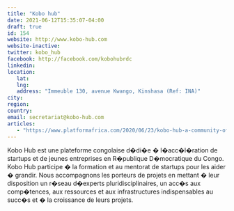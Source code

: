 ```yaml
---
title: "Kobo hub"
date: 2021-06-12T15:35:07-04:00
draft: true
id: 154
website: http://www.kobo-hub.com
website-inactive: 
twitter: kobo_hub
facebook: http://facebook.com/kobohubrdc
linkedin: 
location: 
   lat: 
   lng: 
   address: "Immeuble 130, avenue Kwango, Kinshasa (Ref: INA)"
city: 
region: 
country: 
email: secretariat@kobo-hub.com
articles:
   - "https://www.platformafrica.com/2020/06/23/kobo-hub-a-community-of-congolese-entrepreneurs/"
---
```

Kobo Hub est une plateforme congolaise d�di�e � l�acc�l�ration de startups et de jeunes entreprises en R�publique D�mocratique du Congo.  Kobo Hub participe � la formation et au mentorat de startups pour les aider � grandir.  Nous accompagnons les porteurs de projets en mettant � leur disposition un r�seau d�experts pluridisciplinaires, un acc�s aux comp�tences, aux ressources et aux infrastructures indispensables au succ�s et � la croissance de leurs projets.
